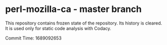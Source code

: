 # perl-mozilla-ca - master branch

This repository contains frozen state of the repository.
Its history is cleared. It is used only for static code
analysis with Codacy.

Commit Time: 1689092653